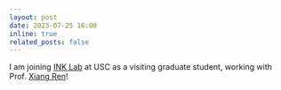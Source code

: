 ```yaml
---
layout: post
date: 2023-07-25 16:00
inline: true
related_posts: false
---
```


I am joining [INK Lab](https://inklab.usc.edu/) at USC as a visiting graduate student, working with Prof. [Xiang Ren](https://shanzhenren.github.io/)!